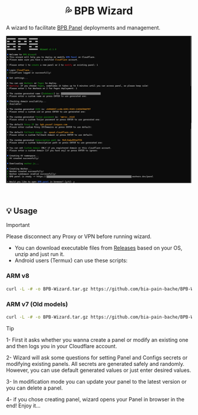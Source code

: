 <h1 align="center">💦 BPB Wizard</h1>

A wizard to facilitate [BPB Panel](https://github.com/bia-pain-bache/BPB-Worker-Panel) deployments and management.

<p align="center">
  <img src="assets/wizard.jpg">
</p>
<br>

## 💡 Usage

> [!IMPORTANT]
> Please disconnect any Proxy or VPN before running wizard.

- You can download executable files from [Releases](https://github.com/bia-pain-bache/BPB-Wizard/releases) based on your OS, unzip and just run it.
- Android users (Termux) can use these scripts:

### ARM v8

```bash
curl -L -# -o BPB-Wizard.tar.gz https://github.com/bia-pain-bache/BPB-Wizard/releases/latest/download/BPB-Wizard-linux-arm64.tar.gz && tar xzf BPB-Wizard.tar.gz && chmod +x ./BPB-Wizard-linux-arm64 && ./BPB-Wizard-linux-arm64
```

### ARM v7 (Old models)

```bash
curl -L -# -o BPB-Wizard.tar.gz https://github.com/bia-pain-bache/BPB-Wizard/releases/latest/download/BPB-Wizard-linux-arm.tar.gz && tar xzf BPB-Wizard.tar.gz && chmod +x ./BPB-Wizard-linux-arm && ./BPB-Wizard-linux-arm
```

> [!TIP]
> 1- First it asks whether you wanna create a panel or modify an existing one and then logs you in your Cloudflare account.
>
> 2- Wizard will ask some questions for setting Panel and Configs secrets or modifying existing panels. All secrets are generated safely and randomly. However, you can use default generated values or just enter desired values.
>
> 3- In modification mode you can update your panel to the latest version or you can delete a panel.
>
> 4- if you chose creating panel, wizard opens your Panel in browser in the end! Enjoy it...
